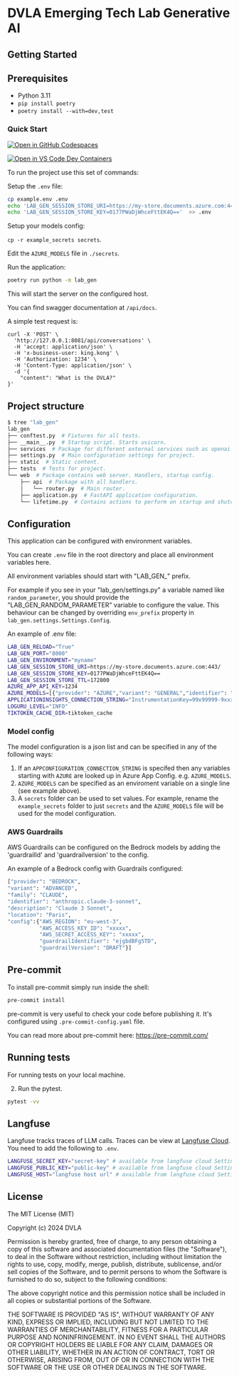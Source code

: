 # DVLA Emerging Tech Lab Generative AI

## Getting Started

## Prerequisites
- Python 3.11
- `pip install poetry`
- `poetry install --with=dev,test`

### Quick Start

[![Open in GitHub Codespaces](https://github.com/codespaces/badge.svg)](https://codespaces.new/dvla/lab-gen)

[![Open in VS Code Dev Containers](https://img.shields.io/static/v1?style=for-the-badge&label=Dev%20Containers&message=Open&color=blue&logo=visualstudiocode)](https://vscode.dev/redirect?url=vscode://ms-vscode-remote.remote-containers/cloneInVolume?url=https://github.com/dvla/lab-gen)

To run the project use this set of commands:

Setup the `.env` file:
```bash
cp example.env .env
echo 'LAB_GEN_SESSION_STORE_URI=https://my-store.documents.azure.com:443/'  >> .env
echo 'LAB_GEN_SESSION_STORE_KEY=0177PWaDjWhceFttEK4Q=='  >> .env
```

Setup your models config:

 `cp -r example_secrets secrets`.

 Edit the `AZURE_MODELS` file in `./secrets`.

Run the application:
```bash
poetry run python -m lab_gen
```

This will start the server on the configured host.

You can find swagger documentation at `/api/docs`.

A simple test request is:
```
curl -X 'POST' \
  'http://127.0.0.1:8081/api/conversations' \
  -H 'accept: application/json' \
  -H 'x-business-user: king.kong' \
  -H 'Authorization: 1234' \
  -H 'Content-Type: application/json' \
  -d '{
    "content": "What is the DVLA?"
}'
```

## Project structure

```bash
$ tree "lab_gen"
lab_gen
├── conftest.py  # Fixtures for all tests.
├── __main__.py  # Startup script. Starts uvicorn.
├── services  # Package for different external services such as openai or cosmosdb etc.
├── settings.py  # Main configuration settings for project.
├── static  # Static content.
├── tests  # Tests for project.
└── web  # Package contains web server. Handlers, startup config.
    ├── api  # Package with all handlers.
    │   └── router.py  # Main router.
    ├── application.py  # FastAPI application configuration.
    └── lifetime.py  # Contains actions to perform on startup and shutdown.
```

## Configuration

This application can be configured with environment variables.

You can create `.env` file in the root directory and place all
environment variables here.

All environment variables should start with "LAB_GEN_" prefix.

For example if you see in your "lab_gen/settings.py" a variable named like
`random_parameter`, you should provide the "LAB_GEN_RANDOM_PARAMETER"
variable to configure the value. This behaviour can be changed by overriding `env_prefix` property
in `lab_gen.settings.Settings.Config`.

An example of .env file:
```bash
LAB_GEN_RELOAD="True"
LAB_GEN_PORT="8000"
LAB_GEN_ENVIRONMENT="myname"
LAB_GEN_SESSION_STORE_URI=https://my-store.documents.azure.com:443/
LAB_GEN_SESSION_STORE_KEY=0177PWaDjWhceFttEK4Q==
LAB_GEN_SESSION_STORE_TTL=172800
AZURE_APP_API_KEY=1234
AZURE_MODELS=[{"provider": "AZURE","variant": "GENERAL","identifier": "gpt-35-1106","description": "OpenAI GPT-3.5 Turbo powered","location":"UK"},{"provider": "AZURE","variant": "ADVANCED","identifier": "gpt-4-1106","description": "OpenAI GPT-4","location":"UK"}]
APPLICATIONINSIGHTS_CONNECTION_STRING="InstrumentationKey=99x99999-9xxx-9999-x9x9-9999999x999x;IngestionEndpoint=https://example.in.applicationinsights.azure.com/;LiveEndpoint=https://example.livediagnostics.monitor.azure.com/"
LOGURU_LEVEL="INFO"
TIKTOKEN_CACHE_DIR=tiktoken_cache
```

### Model config
The model configuration is a json list and can be specified in any of the following ways:
1. If an `APPCONFIGURATION_CONNECTION_STRING` is specifed then any variables starting with `AZURE` are looked up in Azure App Config.
    e.g. `AZURE_MODELS`.
2. `AZURE_MODELS` can be specified as an enviroment variable on a single line (see example above).
3. A `secrets` folder can be used to set values.  For example, rename the `example_secrets` folder to just `secrets` and the `AZURE_MODELS` file will be used for the model configuration.

### AWS Guardrails

AWS Guardrails can be configured on the Bedrock models by adding the 'guardrailId' and 'guardrailversion' to the config.

An example of a Bedrock config with Guardrails configured:
```bash
["provider": "BEDROCK",
"variant": "ADVANCED",
"family": "CLAUDE",
"identifier": "anthropic.claude-3-sonnet",
"description": "Claude 3 Sonnet",
"location": "Paris",
"config":{"AWS_REGION": "eu-west-3",
          "AWS_ACCESS_KEY_ID": "xxxxx",
          "AWS_SECRET_ACCESS_KEY": "xxxxx",
          "guardrailIdentifier": "ejgbdBFg5TD",
          "guardrailVersion": "DRAFT"}]
```

## Pre-commit

To install pre-commit simply run inside the shell:
```bash
pre-commit install
```

pre-commit is very useful to check your code before publishing it.
It's configured using `.pre-commit-config.yaml` file.

You can read more about pre-commit here: https://pre-commit.com/

## Running tests

For running tests on your local machine.


2. Run the pytest.
```bash
pytest -vv
```

## Langfuse

Langfuse tracks traces of LLM calls. Traces can be view at [Langfuse Cloud](https://cloud.langfuse.com). You need to add the following to ```.env```.

```bash
LANGFUSE_SECRET_KEY="secret-key" # available from langfuse cloud Settings
LANGFUSE_PUBLIC_KEY="public-key" # available from langfuse cloud Settings
LANGFUSE_HOST="langfuse host url" # available from langfuse cloud Settings
```

## License
The MIT License (MIT)

Copyright (c) 2024 DVLA

Permission is hereby granted, free of charge, to any person obtaining a copy
of this software and associated documentation files (the "Software"), to deal
in the Software without restriction, including without limitation the rights
to use, copy, modify, merge, publish, distribute, sublicense, and/or sell
copies of the Software, and to permit persons to whom the Software is
furnished to do so, subject to the following conditions:

The above copyright notice and this permission notice shall be included in all
copies or substantial portions of the Software.

THE SOFTWARE IS PROVIDED "AS IS", WITHOUT WARRANTY OF ANY KIND, EXPRESS OR
IMPLIED, INCLUDING BUT NOT LIMITED TO THE WARRANTIES OF MERCHANTABILITY,
FITNESS FOR A PARTICULAR PURPOSE AND NONINFRINGEMENT. IN NO EVENT SHALL THE
AUTHORS OR COPYRIGHT HOLDERS BE LIABLE FOR ANY CLAIM, DAMAGES OR OTHER
LIABILITY, WHETHER IN AN ACTION OF CONTRACT, TORT OR OTHERWISE, ARISING FROM,
OUT OF OR IN CONNECTION WITH THE SOFTWARE OR THE USE OR OTHER DEALINGS IN THE
SOFTWARE.

